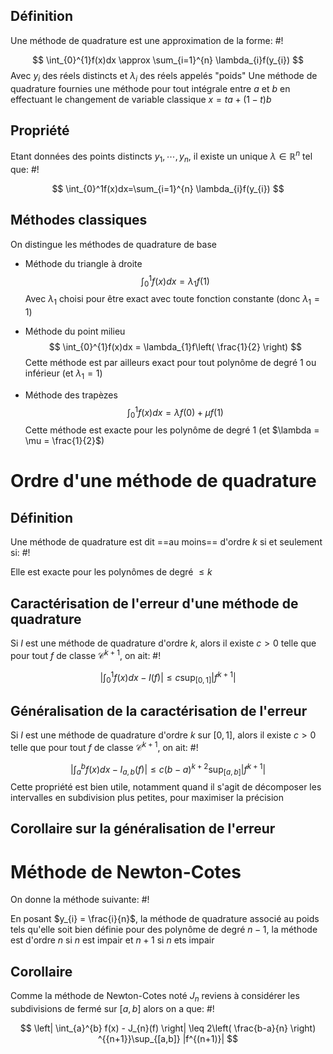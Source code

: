 ## Définition
Une méthode de quadrature est une approximation de la forme: #!

$$
\int_{0}^{1}f(x)dx \approx \sum_{i=1}^{n} \lambda_{i}f(y_{i})
$$
Avec $y_{i}$ des réels distincts et $\lambda_{i}$ des réels appelés "poids"
Une méthode de quadrature fournies une méthode pour tout intégrale entre $a$ et $b$ en effectuant le changement de variable classique $x = ta + (1-t)b$ 
<!--ID: 1734268137915-->


## Propriété
Etant données des points distincts $y_{1}, \cdots, y_{n}$, il existe un unique $\lambda \in \mathbb{R}^n$ tel que: #!

$$
\int_{0}^1f(x)dx=\sum_{i=1}^{n} \lambda_{i}f(y_{i})
$$
<!--ID: 1734268137917-->


## Méthodes classiques
On distingue les méthodes de quadrature de base

- Méthode du triangle à droite $$
\int_{0}^{1}f(x)dx = \lambda_{1}f(1)
$$Avec $\lambda_{1}$ choisi pour être exact avec toute fonction constante (donc $\lambda_{1} = 1$)

- Méthode du point milieu
$$
\int_{0}^{1}f(x)dx = \lambda_{1}f\left( \frac{1}{2} \right)
$$
Cette méthode est par ailleurs exact pour tout polynôme de degré 1 ou inférieur (et $\lambda_{1} = 1$)

- Méthode des trapèzes $$
\int _{0}^{1}f(x)dx = \lambda f(0)+\mu f(1)
$$Cette méthode est exacte pour les polynôme de degré 1 (et $\lambda = \mu = \frac{1}{2}$)

# Ordre d'une méthode de quadrature

## Définition
Une méthode de quadrature est dit ==au moins== d'ordre $k$ si et seulement si: #!

Elle est exacte pour les polynômes de degré $\leq k$
<!--ID: 1734268137919-->



## Caractérisation de l'erreur d'une méthode de quadrature
Si $I$ est une méthode de quadrature d'ordre $k$, alors il existe $c > 0$ telle que pour tout $f$ de classe $\mathcal C^{k+1}$, on ait: #!

$$
\left| \int_{0}^{1}f(x)dx - I(f) \right| \leq c \sup_{[0,1]}\left| f^{k+1} \right| 
$$
<!--ID: 1734268137922-->


## Généralisation de la caractérisation de l'erreur
Si $I$ est une méthode de quadrature d'ordre $k$ sur $[0,1]$, alors il existe $c > 0$ telle que pour tout $f$ de classe $\mathcal C^{k+1}$, on ait: #!

$$
\left| \int_{a}^{b}f(x)dx - I_{a,b}(f) \right| \leq c (b-a)^{k+2}\sup_{[a,b]}\left| f^{k+1} \right| 
$$
Cette propriété est bien utile, notamment quand il s'agit de décomposer les intervalles en subdivision plus petites, pour maximiser la précision
<!--ID: 1734268137924-->



## Corollaire sur la généralisation de l'erreur


# Méthode de Newton-Cotes
On donne la méthode suivante: #!

En posant $y_{i} = \frac{i}{n}$, la méthode de quadrature associé au poids tels qu'elle soit bien définie pour des polynôme de degré $n-1$, la méthode est d'ordre $n$ si $n$ est impair et $n+1$ si $n$ ets impair 
<!--ID: 1734268137925-->


## Corollaire
Comme la méthode de Newton-Cotes noté $J_{n}$ reviens à considérer les subdivisions de fermé sur $[a,b]$ alors on a que: #!

$$
\left| \int_{a}^{b} f(x) - J_{n}(f) \right| \leq 2\left( \frac{b-a}{n} \right) ^{{n+1}}\sup_{[a,b]} |f^{(n+1)}|
$$
<!--ID: 1734268137927-->
